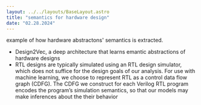 ```yaml
---
layout: ../../layouts/BaseLayout.astro
title: "semantics for hardware design"
date: "02.28.2024"
---
```

example of how hardware abstractons' semantics is extracted.

- Design2Vec, a deep architecture that learns emantic abstractions of hardware designs
- RTL designs are typically simulated using an RTL design simulator, which does not suffice for the design goals of our analysis. For use with machine learning, we choose to represent RTL as a control data flow graph (CDFG). The CDFG we construct for each Verilog RTL program encodes the program’s simulation semantics, so that our models may make inferences about the their behavior

